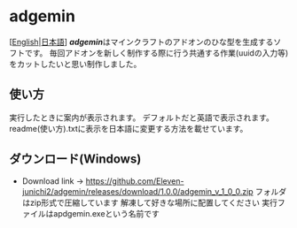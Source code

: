 # adgemin
[[English](https://github.com/Eleven-junichi2/adgemin/blob/master/README.md)|[日本語](https://github.com/Eleven-junichi2/adgemin/blob/master/README.ja.md)]
***adgemin***はマインクラフトのアドオンのひな型を生成するソフトです。
毎回アドオンを新しく制作する際に行う共通する作業(uuidの入力等)をカットしたいと思い制作しました。
## 使い方
実行したときに案内が表示されます。
デフォルトだと英語で表示されます。readme(使い方).txtに表示を日本語に変更する方法を載せています。
## ダウンロード(Windows)
- Download link → https://github.com/Eleven-junichi2/adgemin/releases/download/1.0.0/adgemin_v_1_0_0.zip
フォルダはzip形式で圧縮しています
解凍して好きな場所に配置してください
実行ファイルはapdgemin.exeという名前です
